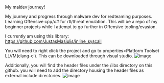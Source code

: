 My maldev journey!

My journey and progress through malware dev for redteaming purposes.
Learning Offensive cpp/c# for rtl/threat emulation. This will be a repo of my beginner projects while I attempt to go further in Offensive tooling/evasion.

I currently am using this library:
https://github.com/JustasMasiulis/inline_syscall

You will need to right click the project and go to properties>Platform Toolset LLVM(clang-cl). This can be downloaded through visual studio.
![image](https://user-images.githubusercontent.com/26053422/210104832-d5f87c98-bf62-4bc8-964f-56808d438f6c.png)

Additionally, you will find the header files under the /libs directory on this github. you will need to add the directory housing the header files as external include directories.
![image](https://user-images.githubusercontent.com/26053422/210105049-eaf26dff-2515-4e87-8e20-0e6630e9680f.png)


